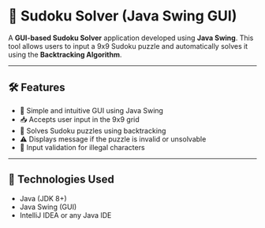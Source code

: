 # 🧩 Sudoku Solver (Java Swing GUI)

A **GUI-based Sudoku Solver** application developed using **Java Swing**. This tool allows users to input a 9x9 Sudoku puzzle and automatically solves it using the **Backtracking Algorithm**.

---

## 🛠️ Features

- 🎨 Simple and intuitive GUI using Java Swing
- 📥 Accepts user input in the 9x9 grid
- 🧠 Solves Sudoku puzzles using backtracking
- ⚠️ Displays message if the puzzle is invalid or unsolvable
- 🚫 Input validation for illegal characters

---

## 🧰 Technologies Used

- Java (JDK 8+)
- Java Swing (GUI)
- IntelliJ IDEA or any Java IDE
